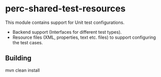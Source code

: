 # perc-shared-test-resources
This module contains support for Unit test configurations.

* Backend support (Interfaces for different test types).
* Resource files (XML, properties, text etc. files) to support configuring the test cases.

## Building
  mvn clean install
